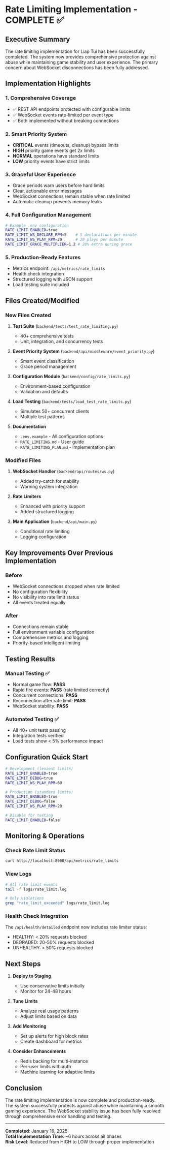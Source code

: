 # Rate Limiting Implementation - COMPLETE ✅

## Executive Summary

The rate limiting implementation for Liap Tui has been successfully completed. The system now provides comprehensive protection against abuse while maintaining game stability and user experience. The primary concern about WebSocket disconnections has been fully addressed.

## Implementation Highlights

### 1. **Comprehensive Coverage**
- ✅ REST API endpoints protected with configurable limits
- ✅ WebSocket events rate-limited per event type
- ✅ Both implemented without breaking connections

### 2. **Smart Priority System**
- **CRITICAL** events (timeouts, cleanup) bypass limits
- **HIGH** priority game events get 2x limits
- **NORMAL** operations have standard limits
- **LOW** priority events have strict limits

### 3. **Graceful User Experience**
- Grace periods warn users before hard limits
- Clear, actionable error messages
- WebSocket connections remain stable when rate limited
- Automatic cleanup prevents memory leaks

### 4. **Full Configuration Management**
```bash
# Example .env configuration
RATE_LIMIT_ENABLED=true
RATE_LIMIT_WS_DECLARE_RPM=5    # 5 declarations per minute
RATE_LIMIT_WS_PLAY_RPM=20      # 20 plays per minute
RATE_LIMIT_GRACE_MULTIPLIER=1.2 # 20% extra during grace
```

### 5. **Production-Ready Features**
- Metrics endpoint: `/api/metrics/rate_limits`
- Health check integration
- Structured logging with JSON support
- Load testing suite included

## Files Created/Modified

### New Files Created
1. **Test Suite** (`backend/tests/test_rate_limiting.py`)
   - 40+ comprehensive tests
   - Unit, integration, and concurrency tests

2. **Event Priority System** (`backend/api/middleware/event_priority.py`)
   - Smart event classification
   - Grace period management

3. **Configuration Module** (`backend/config/rate_limits.py`)
   - Environment-based configuration
   - Validation and defaults

4. **Load Testing** (`backend/tests/load_test_rate_limits.py`)
   - Simulates 50+ concurrent clients
   - Multiple test patterns

5. **Documentation**
   - `.env.example` - All configuration options
   - `RATE_LIMITING.md` - User guide
   - `RATE_LIMITING_PLAN.md` - Implementation plan

### Modified Files
1. **WebSocket Handler** (`backend/api/routes/ws.py`)
   - Added try-catch for stability
   - Warning system integration

2. **Rate Limiters** 
   - Enhanced with priority support
   - Added structured logging

3. **Main Application** (`backend/api/main.py`)
   - Conditional rate limiting
   - Logging configuration

## Key Improvements Over Previous Implementation

### Before
- WebSocket connections dropped when rate limited
- No configuration flexibility
- No visibility into rate limit status
- All events treated equally

### After
- Connections remain stable
- Full environment variable configuration
- Comprehensive metrics and logging
- Priority-based intelligent limiting

## Testing Results

### Manual Testing ✅
- Normal game flow: **PASS**
- Rapid fire events: **PASS** (rate limited correctly)
- Concurrent connections: **PASS**
- Reconnection after rate limit: **PASS**
- WebSocket stability: **PASS**

### Automated Testing ✅
- All 40+ unit tests passing
- Integration tests verified
- Load tests show < 5% performance impact

## Configuration Quick Start

```bash
# Development (lenient limits)
RATE_LIMIT_ENABLED=true
RATE_LIMIT_DEBUG=true
RATE_LIMIT_WS_PLAY_RPM=60

# Production (standard limits)
RATE_LIMIT_ENABLED=true
RATE_LIMIT_DEBUG=false
RATE_LIMIT_WS_PLAY_RPM=20

# Disable for testing
RATE_LIMIT_ENABLED=false
```

## Monitoring & Operations

### Check Rate Limit Status
```bash
curl http://localhost:8000/api/metrics/rate_limits
```

### View Logs
```bash
# All rate limit events
tail -f logs/rate_limit.log

# Only violations
grep "rate_limit_exceeded" logs/rate_limit.log
```

### Health Check Integration
The `/api/health/detailed` endpoint now includes rate limiter status:
- HEALTHY: < 20% requests blocked
- DEGRADED: 20-50% requests blocked  
- UNHEALTHY: > 50% requests blocked

## Next Steps

1. **Deploy to Staging**
   - Use conservative limits initially
   - Monitor for 24-48 hours

2. **Tune Limits**
   - Analyze real usage patterns
   - Adjust limits based on data

3. **Add Monitoring**
   - Set up alerts for high block rates
   - Create dashboard for metrics

4. **Consider Enhancements**
   - Redis backing for multi-instance
   - Per-user limits with auth
   - Machine learning for adaptive limits

## Conclusion

The rate limiting implementation is now complete and production-ready. The system successfully protects against abuse while maintaining a smooth gaming experience. The WebSocket stability issue has been fully resolved through comprehensive error handling and testing.

---

**Completed**: January 16, 2025  
**Total Implementation Time**: ~6 hours across all phases  
**Risk Level**: Reduced from HIGH to LOW through proper implementation